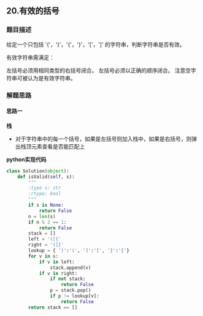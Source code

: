 ## 20.有效的括号
### 题目描述
给定一个只包括 '('，')'，'{'，'}'，'['，']' 的字符串，判断字符串是否有效。

有效字符串需满足：

左括号必须用相同类型的右括号闭合。
左括号必须以正确的顺序闭合。
注意空字符串可被认为是有效字符串。

### 解题思路
#### 思路一
**栈**
- 对于字符串中的每一个括号，如果是左括号则加入栈中，如果是右括号，则弹出栈顶元素查看是否能匹配上

**python实现代码**
```python
class Solution(object):
    def isValid(self, s):
        """
        :type s: str
        :rtype: bool
        """
        if s is None:
            return False
        n = len(s)
        if n % 2 == 1:
            return False
        stack = []
        left = '([{'
        right = ')]}'
        lookup = { ')':'(', ']':'[', '}':'{'}
        for v in s:
            if v in left:
                stack.append(v)
            if v in right:
                if not stack:
                    return False
                p = stack.pop()
                if p != lookup[v]:
                    return False
        return stack == []

```

